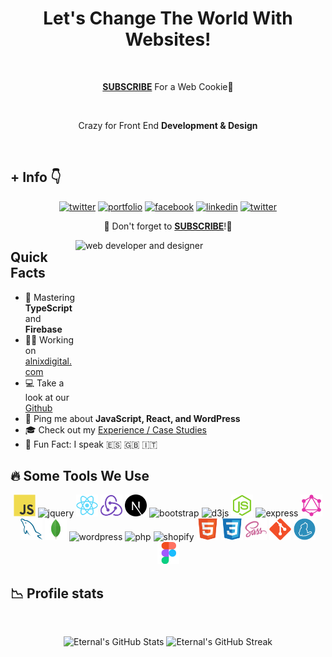 <div align="center">
  <h1><strong>Let's Change The World With Websites!</strong></h1><br>
  <p><a href="https://www.youtube.com/@AlnixDigital" target="_blank"><strong>SUBSCRIBE</strong></a> For a Web Cookie🍪</p><br>
  <p>Crazy for Front End <b>Development & Design</b> </p><br>
</div>

<h2>+ Info 👇</h2>

<p align="center">
  <a target="_blank" href="https://www.youtube.com/@AlnixDigital"
    ><img
      src="https://img.shields.io/badge/-Youtube-b2071d?style=for-the-badge&logo=Youtube&logoColor=white"
      alt="twitter"
  /></a>
  <a target="_blank" href="https://alnixdigital.com/"
    ><img
      src="https://img.shields.io/badge/-Portfolio-004aa8?style=for-the-badge&logo=Opsgenie"
      alt="portfolio"
  /></a> 
    <a
    target="_blank"
    href="https://www.facebook.com/profile.php?id=100095195136344"
    ><img
      src="https://img.shields.io/badge/-Facebook-1977f2?style=for-the-badge&logo=Facebook&logoColor=white"
      alt="facebook"
  /></a>
  <a target="_blank" href="https://www.linkedin.com/company/alnixdigital"
    ><img
      src="https://img.shields.io/badge/-LinkedIn-0e76a8?style=for-the-badge&logo=LinkedIn"
      alt="linkedin"
  /></a>
  <a target="_blank" href="https://twitter.com/alnixdigital"
    ><img
      src="https://img.shields.io/badge/-Twitter-1ca0f1?style=for-the-badge&logo=Twitter&logoColor=white"
      alt="twitter"
  /></a>
</p>

<p align="center">🍪 Don't forget to <a href="https://www.youtube.com/@AlnixDigital" target="_blank"><strong>SUBSCRIBE</strong></a>!🍪</p>

<img
  align="right"
  width="400px"
  height="250px"
  src="https://i.pinimg.com/originals/02/74/20/0274207612d515f49012c87803a9e631.gif"
  alt="web developer and designer"
/>

<h2>Quick Facts</h2>
<ul>
  <li>
    🎯 Mastering <strong>TypeScript</strong> and <strong>Firebase</strong> 
  </li>
  <li>
    👨‍💻 Working on
    <a href="https://alnixdigital.com">alnixdigital.com</a>
  </li>
  <li>
    💻 Take a look at our
    <a href="https://github.com/alnixdigital">Github</a>
  </li>
  <li>
    💬 Ping me about
    <strong>JavaScript, React, and WordPress</strong>
  </li>
  <li>
    🎓 Check out my
    <a
      href="https://www.facebook.com/profile.php?id=100095195136344"
      alt="experiene"
      >Experience / Case Studies</a
    >
  </li>
  <li>🎉 Fun Fact: I speak 🇪🇸 🇬🇧 🇮🇹</li>
</ul>

<h2>🔥 Some Tools We Use</h2>
<p align="center">
  <img
    src="https://raw.githubusercontent.com/devicons/devicon/master/icons/javascript/javascript-original.svg"
    alt="javascript"
    width="35"
    height="35"
  />
  <img
    src="https://cdn.jsdelivr.net/gh/devicons/devicon/icons/jquery/jquery-original.svg"
    alt="jquery"
    width="35"
    height="35"
  />
  <img
    src="https://raw.githubusercontent.com/devicons/devicon/master/icons/react/react-original.svg"
    alt="react"
    width="35"
    height="35"
  />
  <img
    src="https://raw.githubusercontent.com/devicons/devicon/master/icons/redux/redux-original.svg"
    alt="redux"
    width="35"
    height="35"
  />
  <img
    src="https://raw.githubusercontent.com/devicons/devicon/master/icons/nextjs/nextjs-original.svg"
    alt="nextjs"
    width="35"
    height="35"
  />
  <img
    src="https://cdn.jsdelivr.net/gh/devicons/devicon/icons/bootstrap/bootstrap-original.svg"
    alt="bootstrap"
    width="35"
    height="35"
  />
  <img
    src="https://cdn.jsdelivr.net/gh/devicons/devicon/icons/d3js/d3js-original.svg"
    alt="d3js"
    width="35"
    height="35"
  />
  <img
    src="https://raw.githubusercontent.com/devicons/devicon/master/icons/nodejs/nodejs-original.svg"
    alt="nodejs"
    width="35"
    height="35"
  />
  <img
    src="https://cdn.jsdelivr.net/gh/devicons/devicon/icons/express/express-original.svg"
    alt="express"
    width="35"
    height="35"
  />
  <img
    src="https://raw.githubusercontent.com/devicons/devicon/master/icons/graphql/graphql-plain.svg"
    alt="graphql"
    width="35"
    height="35"
  />
  <img
    src="https://raw.githubusercontent.com/devicons/devicon/master/icons/mysql/mysql-original.svg"
    alt="mysql"
    width="35"
    height="35"
  />
  <img
    src="https://raw.githubusercontent.com/devicons/devicon/master/icons/mongodb/mongodb-original.svg"
    alt="mongodb"
    width="35"
    height="35"
  />
  <img 
    src="https://cdn.jsdelivr.net/gh/devicons/devicon/icons/wordpress/wordpress-plain.svg"
    alt="wordpress"
    width="35"
    height="35"
  />
  <img 
    src="https://cdn.jsdelivr.net/gh/devicons/devicon/icons/php/php-plain.svg"
    alt="php"
    width="35"
    height="35"
  />
  <img
    src="https://www.svgrepo.com/show/331577/shopify.svg"
    alt="shopify"
    width="35"
    height="35"
  />
  <img
    src="https://raw.githubusercontent.com/devicons/devicon/master/icons/html5/html5-original.svg"
    alt="html5"
    width="35"
    height="35"
  />
  <img
    src="https://raw.githubusercontent.com/devicons/devicon/master/icons/css3/css3-original.svg"
    alt="css3"
    width="35"
    height="35"
  />
  <img
    src="https://raw.githubusercontent.com/devicons/devicon/master/icons/sass/sass-original.svg"
    alt="sass"
    width="35"
    height="35"
  />
  <img
    src="https://raw.githubusercontent.com/devicons/devicon/master/icons/git/git-original.svg"
    alt="git"
    width="35"
    height="35"
  />
  <img
    src="https://raw.githubusercontent.com/devicons/devicon/master/icons/yarn/yarn-original.svg"
    alt="yarn"
    width="35"
    height="35"
  />
  <img
    src="https://raw.githubusercontent.com/devicons/devicon/master/icons/figma/figma-original.svg"
    alt="figma"
    width="35"
    height="35"
  />
</p>

<h2>📉 Profile stats</h2>
<br />
<p align="center">
  <img
    width="370px"
    alt="Eternal's GitHub Stats"
    src="https://github-readme-stats.vercel.app/api?username=alejosilvalau&custom_title=Overall+Activity&show_icons=true&hide_border=true&count_private=true&bg_color=ffffff00&title_color=2e7eff&text_color=878787&icon_color=2e7eff"
  />
  <img
    width="370px"
    alt="Eternal's GitHub Streak"
    src="https://github-readme-streak-stats.herokuapp.com/?user=alejosilvalau&background=ffffff00&hide_border=true&stroke=878787&ring=296dda&fire=296dda&currStreakNum=878787&sideNums=878787&currStreakLabel=878787&sideLabels=878787&dates=878787"
  />
</p>
